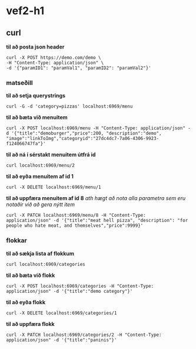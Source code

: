 # vef2-h1

## curl

**til að posta json header**
~~~
curl -X POST https://demo.com/demo \
-H "Content-Type: application/json" \
-d '{"paramID1": "paramVal1", "paramID2": "paramVal2"}'
~~~

### matseðill

**til að setja querystrings**
~~~
curl -G -d 'category=pizzas' localhost:6969/menu
~~~

**til að bæta við menuitem**
~~~
curl -X POST localhost:6969/menu -H "Content-Type: application/json" -d '{"title":"demoburger","price":200, "description":"demo", "image":"linkToImg","categoryid":"27dc4dc7-7a06-4306-9923-f124066747fa"}' 
~~~

**til að ná í sérstakt menuitem útfrá id**
~~~
curl localhost:6969/menu/2
~~~

**til að eyða menuitem af id 1**
~~~
curl -X DELETE localhost:6969/menu/1
~~~

**til að uppfæra menuitem af id 8**
*ath hægt að nota alla parametra sem eru notaðir við að gera nýtt item*
~~~
curl -X PATCH localhost:6969/menu/8 -H "Content-Type: application/json" -d '{"title":"meat hell pizza", "description": "for people who hate meat, and themselves","price":9999}'
~~~

### flokkar

**til að sækja lista af flokkum**
~~~
curl localhost:6969/categories
~~~

**til að bæta við flokk**
~~~
curl -X POST localhost:6969/categories -H "Content-Type: application/json" -d '{"title":"demo category"}'
~~~

**til að eyða flokk**
~~~
curl -X DELETE localhost:6969/categories/1
~~~

**til að uppfæra flokk**
~~~
curl -X PATCH localhost:6969/categories/2 -H "Content-Type: application/json" -d '{"title":"paninis"}'
~~~